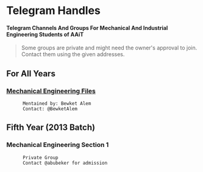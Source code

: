 # Telegram Handles
#### Telegram Channels And Groups For Mechanical And Industrial Engineering Students of AAiT
> Some groups are private and might need the owner's approval to join. Contact them using the given addresses.

## For All Years
   ###    [Mechanical Engineering Files](https://t.me/mechanicalengineeringfiles)
          Mentained by: Bewket Alem
          Contact: @BewketAlem
## Fifth Year (2013 Batch)
   ###    Mechanical Engineering Section 1
          Private Group
          Contact @abubeker for admission
